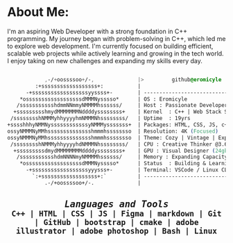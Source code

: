 # About Me:
I'm an aspiring Web Developer with a strong foundation in C++ programming. My journey began with problem-solving in C++, which led me to explore web development. I'm currently focused on building efficient, scalable web projects while actively learning and growing in the tech world. I enjoy taking on new challenges and expanding my skills every day.

``` css

            ,-/+oossssoo+/-,              |>         github@eromicyle
         :+ssssssssssssssssss+:           |
      -+ssssssssssssssssssyyssss+-        | -----------------------------------
    *ossssssssssssssssssdMMMNysssso*      | OS : Eromicyle
   /ssssssssssshdmmNNmmyNMMMMhssssss/     | Host : Passionate Developer
  +ssssssssshmydMMMMMMMNddddyssssssss+    | Kernel  : C++ | Web Stack Shell
 /sssssssshNMMMyhhyyyyhmNMMMNhssssssss/   | Uptime  : 19yrs
+sssshhhyNMMNyssssssssssssyNMMMysssssss+  | Packages: HTML, CSS, JS, c++
ossyNMMMNyMMhsssssssssssssshmmmhssssssso  | Resolution: 4K (Focused)
ossyNMMMNyMMhsssssssssssssshmmmhssssssso  | Theme: Cozy | Vintage | Experimental
 /sssssssshNMMMyhhyyyyhdNMMMNhssssssss/   | CPU : Creative Thinker @3.6GHz
  +sssssssssdmydMMMMMMMMddddyssssssss+    | GPU : Visual Designer (24gb)
   /ssssssssssshdmNNNNmyNMMMMhssssss/     | Memory : Expanding Capacity
    *ossssssssssssssssssdMMMNysssso*      | Status  : Building & Learning
      -+ssssssssssssssssssyyysss+-        | Terminal: VSCode / Linux CLI
        `:+ssssssssssssssssss+:`          | -----------------------------------
            .-/+oossssoo+/-.              | 

```

<h2 align="center" font-size="20px">
<samp>
  <i>Languages and Tools</i>
  <br>
  <sup>
    <b>
      C++ | HTML | CSS | JS | Figma | markdown | Git | GitHub | bootstrap | cmake | adobe illustrator | adobe photoshop | Bash | Linux
    </b>
    <br>
  </sup>
</samp>
</h2>
